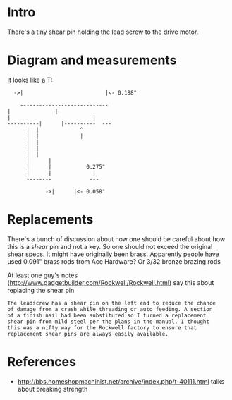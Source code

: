 # Intro #

There's a tiny shear pin holding the lead screw to the drive motor.

# Diagram and measurements #

It looks like a T:


      ->|                          |<- 0.188"

       	----------------------------
	|			   |
	|      	       	       	   |
	----------|    	 |----------  ---
		  |	 |     	       ^
		  |	 |             |
		  |	 |
		  |	 |
		  |	 |
		  | 	 |
		  | 	 |           0.275"
		  |    	 |             |
		  --------            ---
			  
                ->|      |<- 0.058"


# Replacements #

There's a bunch of discussion about how one should be careful about
how this is a *shear* pin and not a key. So one should not exceed the
original shear specs. It might have originally been brass. Apparently
people have used 0.091" brass rods from Ace Hardware? Or 3/32 bronze
brazing rods

At least one guy's notes
(http://www.gadgetbuilder.com/Rockwell/Rockwell.html) say this about
replacing the shear pin

    The leadscrew has a shear pin on the left end to reduce the chance
    of damage from a crash while threading or auto feeding. A section
    of a finish nail had been substituted so I turned a replacement
    shear pin from mild steel per the plans in the manual. I thought
    this was a nifty way for the Rockwell factory to ensure that
    replacement shear pins are always easily available.



# References #

* http://bbs.homeshopmachinist.net/archive/index.php/t-40111.html
  talks about breaking strength
